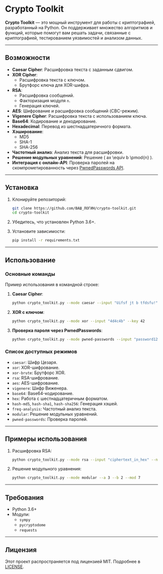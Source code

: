 # Crypto Toolkit

**Crypto Toolkit** — это мощный инструмент для работы с криптографией, разработанный на Python. Он поддерживает множество алгоритмов и функций, которые помогут вам решать задачи, связанные с криптографией, тестированием уязвимостей и анализом данных.

---

## Возможности

- **Caesar Cipher**: Расшифровка текста с заданным сдвигом.
- **XOR Cipher**:
  - Расшифровка текста с ключом.
  - Брутфорс ключа для XOR-шифра.
- **RSA**:
  - Расшифровка сообщений.
  - Факторизация модуля `n`.
  - Генерация ключей.
- **AES**: Шифрование и расшифровка сообщений (CBC-режим).
- **Vigenere Cipher**: Расшифровка текста с использованием ключа.
- **Base64**: Кодирование и декодирование.
- **Hexadecimal**: Перевод из шестнадцатеричного формата.
- **Хэширование**:
  - MD5
  - SHA-1
  - SHA-256
- **Частотный анализ**: Анализ текста для расшифровки.
- **Решение модульных уравнений**: Решение \( ax \\equiv b \\pmod{n} \).
- **Интеграция с онлайн-API**: Проверка паролей на скомпрометированность через [PwnedPasswords API](https://haveibeenpwned.com/Passwords).

---

## Установка

1. Клонируйте репозиторий:
   ```bash
   git clone https://github.com/ВАШ_ЛОГИН/crypto-toolkit.git
   cd crypto-toolkit
   ```

2. Убедитесь, что установлен Python 3.6+.

3. Установите зависимости:
   ```bash
   pip install -r requirements.txt
   ```

---

## Использование

### Основные команды

Пример использования в командной строке:

1. **Caesar Cipher**:
   ```bash
   python crypto_toolkit.py --mode caesar --input "Uifsf jt b tfdsfu!" --shift 1
   ```

2. **XOR с ключом**:
   ```bash
   python crypto_toolkit.py --mode xor --input "4d4c4b" --key 42
   ```

3. **Проверка пароля через PwnedPasswords**:
   ```bash
   python crypto_toolkit.py --mode pwned-passwords --input "password123"
   ```

### Список доступных режимов
- `caesar`: Шифр Цезаря.
- `xor`: XOR-шифрование.
- `xor-brute`: Брутфорс XOR.
- `rsa`: RSA-шифрование.
- `aes`: AES-шифрование.
- `vigenere`: Шифр Виженера.
- `base64`: Base64-кодирование.
- `hex`: Работа с шестнадцатеричным форматом.
- `hash-md5`, `hash-sha1`, `hash-sha256`: Генерация хэшей.
- `freq-analysis`: Частотный анализ текста.
- `modular`: Решение модульных уравнений.
- `pwned-passwords`: Проверка паролей.

---

## Примеры использования

1. Расшифровка RSA:
   ```bash
   python crypto_toolkit.py --mode rsa --input "ciphertext_in_hex" --n 123456789 --e 65537 --d 987654321
   ```

2. Решение модульного уравнения:
   ```bash
   python crypto_toolkit.py --mode modular --a 3 --b 2 --mod 7
   ```

---

## Требования

- Python 3.6+
- Модули:
  - `sympy`
  - `pycryptodome`
  - `requests`

---

## Лицензия

Этот проект распространяется под лицензией MIT. Подробнее в [LICENSE](LICENSE).
